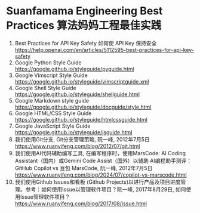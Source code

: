 # Suanfamama Engineering Best Practices 算法妈妈工程最佳实践 
1. Best Practices for API Key Safety 如何使 API Key 保持安全 https://help.openai.com/en/articles/5112595-best-practices-for-api-key-safety
2. Google Python Style Guide https://google.github.io/styleguide/pyguide.html
3. Google Vimscript Style Guide https://google.github.io/styleguide/vimscriptguide.xml
4. Google Shell Style Guide https://google.github.io/styleguide/shellguide.html
5. Google Markdown style guide https://google.github.io/styleguide/docguide/style.html
6. Google HTML/CSS Style Guide https://google.github.io/styleguide/htmlcssguide.html
7. Google JavaScript Style Guide https://google.github.io/styleguide/jsguide.html
8. 我们使用Git分支, Git分支管理策略, 阮一峰, 2012年7月5日 https://www.ruanyifeng.com/blog/2012/07/git.html
9. 我们使用AI代码辅助编写工具, 在编写程序时，使用MarsCode: AI Coding Assistant（国内）或Gemini Code Assist（国外）以辅助 AI编程助手测评：GitHub Copilot vs 豆包 MarsCode, 阮一峰, 2012年7月5日 https://www.ruanyifeng.com/blog/2024/07/copilot-vs-marscode.html
10. 我们使用Github Issues和看板 (Github Projects)以进行产品及项目进度管理。参考：如何使用Issue以管理软件项目？阮一峰, 2017年8月29日, 如何使用Issue管理软件项目？https://www.ruanyifeng.com/blog/2017/08/issue.html
